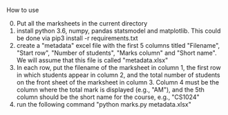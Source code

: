How to use

0) Put all the marksheets in the current directory
1) install python 3.6, numpy, pandas statsmodel and matplotlib. This could be done via pip3 install -r requirements.txt
2) create a "metadata" excel file with the first 5 columns titled "Filename", "Start row", "Number of students", "Marks column" and "Short name". We will assume that this file is called "metadata.xlsx"
3) In each row, put the filename of the marksheet in column 1, the first row in which students appear in column 2, and the total number of students on the front sheet of the marksheet in column 3. Column 4 must be the column where the total mark is displayed (e.g., "AM"), and the 5th column should be the short name for the course, e.g., "CS1024"
4) run the following command "python marks.py metadata.xlsx"
